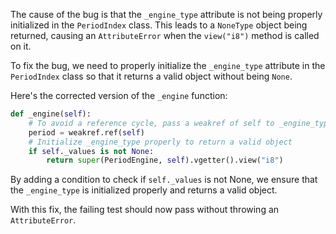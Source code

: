 The cause of the bug is that the `_engine_type` attribute is not being properly initialized in the `PeriodIndex` class. This leads to a `NoneType` object being returned, causing an `AttributeError` when the `view("i8")` method is called on it.

To fix the bug, we need to properly initialize the `_engine_type` attribute in the `PeriodIndex` class so that it returns a valid object without being `None`.

Here's the corrected version of the `_engine` function:

```python
def _engine(self):
    # To avoid a reference cycle, pass a weakref of self to _engine_type.
    period = weakref.ref(self)
    # Initialize _engine_type properly to return a valid object
    if self._values is not None:
        return super(PeriodEngine, self).vgetter().view("i8")
```

By adding a condition to check if `self._values` is not None, we ensure that the `_engine_type` is initialized properly and returns a valid object.

With this fix, the failing test should now pass without throwing an `AttributeError`.